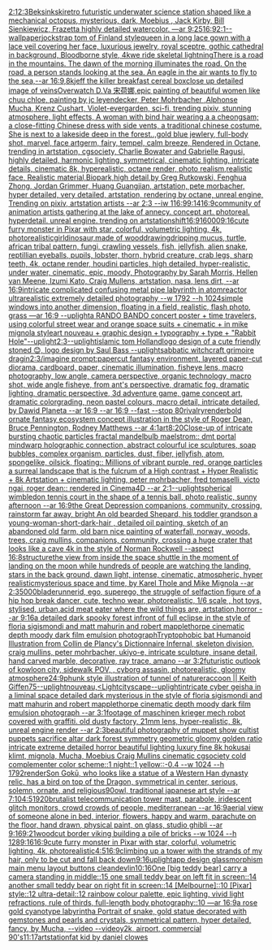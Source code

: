 [2:1](https://www.ebank.nz/aiartgenerator?category=2%3A1)[2:3](https://www.ebank.nz/aiartgenerator?category=2%3A3)[Beksinkski](https://www.ebank.nz/aiartgenerator?category=Beksinkski)[retro futuristic underwater science station shaped like a mechanical octopus, mysterious, dark, Moebius , Jack Kirby, Bill Sienkiewicz, Frazetta highly detailed watercolor. —ar 9:25](https://www.ebank.nz/aiartgenerator?category=retro%20futuristic%20underwater%20science%20station%20shaped%20like%20a%20mechanical%20octopus%2C%20mysterious%2C%20dark%2C%20Moebius%20%2C%20Jack%20Kirby%2C%20Bill%20Sienkiewicz%2C%20Frazetta%20highly%20detailed%20watercolor.%20%E2%80%94ar%209%3A25)[16:9](https://www.ebank.nz/aiartgenerator?category=16%3A9)[2:1](https://www.ebank.nz/aiartgenerator?category=2%3A1)[--wallpaper](https://www.ebank.nz/aiartgenerator?category=--wallpaper)[jockstrap tom of Finland style](https://www.ebank.nz/aiartgenerator?category=jockstrap%20tom%20of%20Finland%20style)[queen in a long lace gown with a lace veil covering her face, luxurious jewelry, royal sceptre, gothic cathedral in background, Bloodborne style, 4k](https://www.ebank.nz/aiartgenerator?category=queen%20in%20a%20long%20lace%20gown%20with%20a%20lace%20veil%20covering%20her%20face%2C%20luxurious%20jewelry%2C%20royal%20sceptre%2C%20gothic%20cathedral%20in%20background%2C%20Bloodborne%20style%2C%204k)[we ride skeletal lightning](https://www.ebank.nz/aiartgenerator?category=we%20ride%20skeletal%20lightning)[There is a road in the mountains. The dawn of the morning illuminates the road. On the road, a person stands looking at the sea. An eagle in the air wants to fly to the sea,--ar 16:9,8k](https://www.ebank.nz/aiartgenerator?category=There%20is%20a%20road%20in%20the%20mountains.%20The%20dawn%20of%20the%20morning%20illuminates%20the%20road.%20On%20the%20road%2C%20a%20person%20stands%20looking%20at%20the%20sea.%20An%20eagle%20in%20the%20air%20wants%20to%20fly%20to%20the%20sea%2C--ar%2016%3A9%2C8k)[jeff the killer breakfast cereal box](https://www.ebank.nz/aiartgenerator?category=jeff%20the%20killer%20breakfast%20cereal%20box)[close up detailed image of veins](https://www.ebank.nz/aiartgenerator?category=close%20up%20detailed%20image%20of%20veins)[Overwatch D.Va 宋荷娜,epic painting of beautiful women like chuu chloe, painting by jc leyendecker, Peter Mohrbacher ,Alphonse Mucha, Krenz Cushart, Violet-evergarden, sci-fi,  trending pixiv, stunning atmosphere, light effects, A woman with bind hair wearing a a cheongsam; a close-fitting Chinese dress with side vents, a traditional chinese costume. She is next to a lakeside deep in the forest..,gold blue jewlery, full-body shot, marvel, face artgerm, fairy, tempel, calm breeze, Rendered in Octane, trending in artstation, cgsociety, Charlie Bowater and Gabrielle Ragusi, highly detailed, harmonic lighting, symmetrical, cinematic lighting, intricate details, cinematic 8k, hyperealistic, octane render, photo realism,realistic face, Realistic material,Biopark,high detail,by Greg Rutkowski, Fenghua Zhong, Jordan Grimmer, Huang Guangjian, artstation, pete morbacher, hyper detailed, very detailed, artstation, rendering by octane, unreal engine, Trending on pixiv, artstation artists --ar 2:3 --iw 1](https://www.ebank.nz/aiartgenerator?category=Overwatch%20D.Va%20%E5%AE%8B%E8%8D%B7%E5%A8%9C%2Cepic%20painting%20of%20beautiful%20women%20like%20chuu%20chloe%2C%20painting%20by%20jc%20leyendecker%2C%20Peter%20Mohrbacher%20%2CAlphonse%20Mucha%2C%20Krenz%20Cushart%2C%20Violet-evergarden%2C%20sci-fi%2C%20%20trending%20pixiv%2C%20stunning%20atmosphere%2C%20light%20effects%2C%20A%20woman%20with%20bind%20hair%20wearing%20a%20a%20cheongsam%3B%20a%20close-fitting%20Chinese%20dress%20with%20side%20vents%2C%20a%20traditional%20chinese%20costume.%20She%20is%20next%20to%20a%20lakeside%20deep%20in%20the%20forest..%2Cgold%20blue%20jewlery%2C%20full-body%20shot%2C%20marvel%2C%20face%20artgerm%2C%20fairy%2C%20tempel%2C%20calm%20breeze%2C%20Rendered%20in%20Octane%2C%20trending%20in%20artstation%2C%20cgsociety%2C%20Charlie%20Bowater%20and%20Gabrielle%20Ragusi%2C%20highly%20detailed%2C%20harmonic%20lighting%2C%20symmetrical%2C%20cinematic%20lighting%2C%20intricate%20details%2C%20cinematic%208k%2C%20hyperealistic%2C%20octane%20render%2C%20photo%20realism%2Crealistic%20face%2C%20Realistic%20material%2CBiopark%2Chigh%20detail%2Cby%20Greg%20Rutkowski%2C%20Fenghua%20Zhong%2C%20Jordan%20Grimmer%2C%20Huang%20Guangjian%2C%20artstation%2C%20pete%20morbacher%2C%20hyper%20detailed%2C%20very%20detailed%2C%20artstation%2C%20rendering%20by%20octane%2C%20unreal%20engine%2C%20Trending%20on%20pixiv%2C%20artstation%20artists%20--ar%202%3A3%20--iw%201)[16:9](https://www.ebank.nz/aiartgenerator?category=16%3A9)[9:14](https://www.ebank.nz/aiartgenerator?category=9%3A14)[16:9](https://www.ebank.nz/aiartgenerator?category=16%3A9)[community of animation artists gathering at the lake of annecy. concept art. photoreal. hyperdetail. unreal engine. trending on artstation](https://www.ebank.nz/aiartgenerator?category=community%20of%20animation%20artists%20gathering%20at%20the%20lake%20of%20annecy.%20concept%20art.%20photoreal.%20hyperdetail.%20unreal%20engine.%20trending%20on%20artstation)[shift](https://www.ebank.nz/aiartgenerator?category=shift)[16:9](https://www.ebank.nz/aiartgenerator?category=16%3A9)[16000](https://www.ebank.nz/aiartgenerator?category=16000)[9:16](https://www.ebank.nz/aiartgenerator?category=9%3A16)[cute furry monster in Pixar with star, colorful, volumetric lighting, 4k, photorealistic](https://www.ebank.nz/aiartgenerator?category=cute%20furry%20monster%20in%20Pixar%20with%20star%2C%20colorful%2C%20volumetric%20lighting%2C%204k%2C%20photorealistic)[girl](https://www.ebank.nz/aiartgenerator?category=girl)[dinosaur,made of wood](https://www.ebank.nz/aiartgenerator?category=dinosaur%2Cmade%20of%20wood)[drawing](https://www.ebank.nz/aiartgenerator?category=drawing)[dripping mucus, turtle, african tribal pattern, fungi, crawling vessels, fish, jellyfish, alien snake, reptillian eyeballs, pupils, lobster, thorn, hybrid creature, crab legs, sharp teeth, 4k, octane render, houdini particles, high detailed, hyper-realistic, under water, cinematic, epic, moody, Photography by Sarah Morris, Hellen van Meene, Izumi Kato, Craig Mullens, artstation, nasa, lens dirt, --ar 16:9](https://www.ebank.nz/aiartgenerator?category=dripping%20mucus%2C%20turtle%2C%20african%20tribal%20pattern%2C%20fungi%2C%20crawling%20vessels%2C%20fish%2C%20jellyfish%2C%20alien%20snake%2C%20reptillian%20eyeballs%2C%20pupils%2C%20lobster%2C%20thorn%2C%20hybrid%20creature%2C%20crab%20legs%2C%20sharp%20teeth%2C%204k%2C%20octane%20render%2C%20houdini%20particles%2C%20high%20detailed%2C%20hyper-realistic%2C%20under%20water%2C%20cinematic%2C%20epic%2C%20moody%2C%20Photography%20by%20Sarah%20Morris%2C%20Hellen%20van%20Meene%2C%20Izumi%20Kato%2C%20Craig%20Mullens%2C%20artstation%2C%20nasa%2C%20lens%20dirt%2C%20--ar%2016%3A9)[intricate complicated confusing metal pipe labyrinth in atomreactor ultrarealistic extremely detailed photography   --w 1792 --h 1024](https://www.ebank.nz/aiartgenerator?category=intricate%20complicated%20confusing%20metal%20pipe%20labyrinth%20in%20atomreactor%20ultrarealistic%20extremely%20detailed%20photography%20%20%20--w%201792%20--h%201024)[simple windows into another dimension, floating in a field, realistic, flash photo, grass —ar 16:9 --uplight](https://www.ebank.nz/aiartgenerator?category=simple%20windows%20into%20another%20dimension%2C%20floating%20in%20a%20field%2C%20realistic%2C%20flash%20photo%2C%20grass%20%E2%80%94ar%2016%3A9%20--uplight)[a RANDO BANDO concert poster + time travelers, using colorful street wear and orange space suits + cinematic + in mike mignola style](https://www.ebank.nz/aiartgenerator?category=a%20RANDO%20BANDO%20concert%20poster%20%2B%20time%20travelers%2C%20using%20colorful%20street%20wear%20and%20orange%20space%20suits%20%2B%20cinematic%20%2B%20in%20mike%20mignola%20style)[art nouveau + graphic design + typography + type + "Rabbit Hole"](https://www.ebank.nz/aiartgenerator?category=art%20nouveau%20%2B%20graphic%20design%20%2B%20typography%20%2B%20type%20%2B%20%22Rabbit%20Hole%22)[--uplight](https://www.ebank.nz/aiartgenerator?category=--uplight)[2:3](https://www.ebank.nz/aiartgenerator?category=2%3A3)[--uplight](https://www.ebank.nz/aiartgenerator?category=--uplight)[islamic tom Holland](https://www.ebank.nz/aiartgenerator?category=islamic%20tom%20Holland)[logo design of a cute friendly stoned 😊, logo design by Saul Bass --uplight](https://www.ebank.nz/aiartgenerator?category=logo%20design%20of%20a%20cute%20friendly%20stoned%20%F0%9F%98%8A%2C%20logo%20design%20by%20Saul%20Bass%20--uplight)[sabbatic witchcraft grimoire dragin](https://www.ebank.nz/aiartgenerator?category=sabbatic%20witchcraft%20grimoire%20dragin)[2:3](https://www.ebank.nz/aiartgenerator?category=2%3A3)[/imagine prompt:papercut fantasy environment, layered paper-cut diorama, cardboard, paper, cinematic illumination, fisheye lens, macro photography, low angle, camera perspective, organic technology, macro shot, wide angle fisheye, from ant's perspective, dramatic fog, dramatic lighting, dramatic perspective, 3d adventure game, game concept art, dramatic colorgrading, neon pastel colours, macro detail, intricate  detailed, by Dawid Planeta --ar 16:9 --ar 16:9 --fast --stop 80](https://www.ebank.nz/aiartgenerator?category=/imagine%20prompt%3Apapercut%20fantasy%20environment%2C%20layered%20paper-cut%20diorama%2C%20cardboard%2C%20paper%2C%20cinematic%20illumination%2C%20fisheye%20lens%2C%20macro%20photography%2C%20low%20angle%2C%20camera%20perspective%2C%20organic%20technology%2C%20macro%20shot%2C%20wide%20angle%20fisheye%2C%20from%20ant%27s%20perspective%2C%20dramatic%20fog%2C%20dramatic%20lighting%2C%20dramatic%20perspective%2C%203d%20adventure%20game%2C%20game%20concept%20art%2C%20dramatic%20colorgrading%2C%20neon%20pastel%20colours%2C%20macro%20detail%2C%20intricate%20%20detailed%2C%20by%20Dawid%20Planeta%20--ar%2016%3A9%20--ar%2016%3A9%20--fast%20--stop%2080)[rivalry](https://www.ebank.nz/aiartgenerator?category=rivalry)[render](https://www.ebank.nz/aiartgenerator?category=render)[bold ornate fantasy ecosystem concept illustration in the style of Roger Dean, Bruce Pennington, Rodney Matthews --ar 4:1](https://www.ebank.nz/aiartgenerator?category=bold%20ornate%20fantasy%20ecosystem%20concept%20illustration%20in%20the%20style%20of%20Roger%20Dean%2C%20Bruce%20Pennington%2C%20Rodney%20Matthews%20--ar%204%3A1)[art](https://www.ebank.nz/aiartgenerator?category=art)[8:20](https://www.ebank.nz/aiartgenerator?category=8%3A20)[Close-up of intricate bursting chaotic particles fractal mandelbulb maelstrom:: dmt portal mindwarp holographic connection, abstract colourful ice sculptures, soap bubbles, complex organism, particles, dust, fiber, jellyfish, atom, spongelike, oilsick, floating:: Millions of vibrant purple, red, orange particles a surreal landscape that is the fulcrum of a High contrast + Hyper Realistic + 8k Artstation + cinematic lighting, peter mohrbacher, fred tomaselli, victo ngai, roger dean:: rendered in Cinema4D --ar 2:1](https://www.ebank.nz/aiartgenerator?category=Close-up%20of%20intricate%20bursting%20chaotic%20particles%20fractal%20mandelbulb%20maelstrom%3A%3A%20dmt%20portal%20mindwarp%20holographic%20connection%2C%20abstract%20colourful%20ice%20sculptures%2C%20soap%20bubbles%2C%20complex%20organism%2C%20particles%2C%20dust%2C%20fiber%2C%20jellyfish%2C%20atom%2C%20spongelike%2C%20oilsick%2C%20floating%3A%3A%20Millions%20of%20vibrant%20purple%2C%20red%2C%20orange%20particles%20a%20surreal%20landscape%20that%20is%20the%20fulcrum%20of%20a%20High%20contrast%20%2B%20Hyper%20Realistic%20%2B%208k%20Artstation%20%2B%20cinematic%20lighting%2C%20peter%20mohrbacher%2C%20fred%20tomaselli%2C%20victo%20ngai%2C%20roger%20dean%3A%3A%20rendered%20in%20Cinema4D%20--ar%202%3A1)[--uplight](https://www.ebank.nz/aiartgenerator?category=--uplight)[spherical wimbledon tennis court in the shape of a tennis ball, photo realistic, sunny afternoon --ar 16:9](https://www.ebank.nz/aiartgenerator?category=spherical%20wimbledon%20tennis%20court%20in%20the%20shape%20of%20a%20tennis%20ball%2C%20photo%20realistic%2C%20sunny%20afternoon%20--ar%2016%3A9)[the Great Depression  companions, community, crossing, rainstorm far away, bright An old bearded Shepard, his toddler grandson a young-woman-short-dark-hair , detailed oil painting, sketch of an abandoned old farm, old barn nice painting of waterfall, norway, woods, trees, craig mullins,  companions, community, crossing a huge crater that looks like a cave 4k in the style of Norman Rockwell --aspect 16:8](https://www.ebank.nz/aiartgenerator?category=the%20Great%20Depression%20%20companions%2C%20community%2C%20crossing%2C%20rainstorm%20far%20away%2C%20bright%20An%20old%20bearded%20Shepard%2C%20his%20toddler%20grandson%20a%20young-woman-short-dark-hair%20%2C%20detailed%20oil%20painting%2C%20sketch%20of%20an%20abandoned%20old%20farm%2C%20old%20barn%20nice%20painting%20of%20waterfall%2C%20norway%2C%20woods%2C%20trees%2C%20craig%20mullins%2C%20%20companions%2C%20community%2C%20crossing%20a%20huge%20crater%20that%20looks%20like%20a%20cave%204k%20in%20the%20style%20of%20Norman%20Rockwell%20--aspect%2016%3A8)[structure](https://www.ebank.nz/aiartgenerator?category=structure)[the view from inside the space shuttle in the moment of landing on the moon while hundreds of people are watching the landing, stars in the back ground, dawn light, intense, cinematic, atmospheric, hyper realistic](https://www.ebank.nz/aiartgenerator?category=the%20view%20from%20inside%20the%20space%20shuttle%20in%20the%20moment%20of%20landing%20on%20the%20moon%20while%20hundreds%20of%20people%20are%20watching%20the%20landing%2C%20stars%20in%20the%20back%20ground%2C%20dawn%20light%2C%20intense%2C%20cinematic%2C%20atmospheric%2C%20hyper%20realistic)[mysterious space and time, by Karel Thole and Mike Mignola --ar 2:3](https://www.ebank.nz/aiartgenerator?category=mysterious%20space%20and%20time%2C%20by%20Karel%20Thole%20and%20Mike%20Mignola%20--ar%202%3A3)[5000](https://www.ebank.nz/aiartgenerator?category=5000)[bladerunner](https://www.ebank.nz/aiartgenerator?category=bladerunner)[id, ego, superego, the struggle of self](https://www.ebank.nz/aiartgenerator?category=id%2C%20ego%2C%20superego%2C%20the%20struggle%20of%20self)[action figure of a hip hop break dancer, cute, techno wear, photorealistic, 1/6 scale , hot toys, stylised, urban,](https://www.ebank.nz/aiartgenerator?category=action%20figure%20of%20a%20hip%20hop%20break%20dancer%2C%20cute%2C%20techno%20wear%2C%20photorealistic%2C%201/6%20scale%20%2C%20hot%20toys%2C%20stylised%2C%20urban%2C)[acid meat eater where the wild things are, artstation,horror --ar 9:16](https://www.ebank.nz/aiartgenerator?category=acid%20meat%20eater%20where%20the%20wild%20things%20are%2C%20artstation%2Chorror%20--ar%209%3A16)[a detailed dark spooky forest infront of full eclipse in the style of floria sigismondi and matt mahurin and robert mapplethorpe cinematic depth moody dark film emulsion photograph](https://www.ebank.nz/aiartgenerator?category=a%20detailed%20dark%20spooky%20forest%20infront%20of%20full%20eclipse%20in%20the%20style%20of%20floria%20sigismondi%20and%20matt%20mahurin%20and%20robert%20mapplethorpe%20cinematic%20depth%20moody%20dark%20film%20emulsion%20photograph)[Tryptophobic bat Humanoid Illustration from Collin de Plancy's Dictionnaire Infernal, skeleton division, craig mullins, peter mohrbacher, ukiyo-e, intricate sculpture, insane detail, hand carved marble, decorative, ray trace, amano --ar 3:2](https://www.ebank.nz/aiartgenerator?category=Tryptophobic%20bat%20Humanoid%20Illustration%20from%20Collin%20de%20Plancy%27s%20Dictionnaire%20Infernal%2C%20skeleton%20division%2C%20craig%20mullins%2C%20peter%20mohrbacher%2C%20ukiyo-e%2C%20intricate%20sculpture%2C%20insane%20detail%2C%20hand%20carved%20marble%2C%20decorative%2C%20ray%20trace%2C%20amano%20--ar%203%3A2)[futuristic outlook of kowloon city, sidewalk POV, , cyborg assasin, photorealistic, gloomy atmosphere](https://www.ebank.nz/aiartgenerator?category=futuristic%20outlook%20of%20kowloon%20city%2C%20sidewalk%20POV%2C%20%2C%20cyborg%20assasin%2C%20photorealistic%2C%20gloomy%20atmosphere)[24:9](https://www.ebank.nz/aiartgenerator?category=24%3A9)[phunk style illustration of tunnel of nature](https://www.ebank.nz/aiartgenerator?category=phunk%20style%20illustration%20of%20tunnel%20of%20nature)[raccoon || Keith Giffen](https://www.ebank.nz/aiartgenerator?category=raccoon%20%7C%7C%20Keith%20Giffen)[75](https://www.ebank.nz/aiartgenerator?category=75)[--uplight](https://www.ebank.nz/aiartgenerator?category=--uplight)[nouveau,](https://www.ebank.nz/aiartgenerator?category=nouveau%2C)[<Light](https://www.ebank.nz/aiartgenerator?category=%3CLight)[cityscape](https://www.ebank.nz/aiartgenerator?category=cityscape)[--uplight](https://www.ebank.nz/aiartgenerator?category=--uplight)[intricate cyber geisha in a liminal space detailed dark mysterious in the style of floria sigismondi and matt mahurin and robert mapplethorpe cinematic depth moody dark film emulsion photograph --ar 3:1](https://www.ebank.nz/aiartgenerator?category=intricate%20cyber%20geisha%20in%20a%20liminal%20space%20detailed%20dark%20mysterious%20in%20the%20style%20of%20floria%20sigismondi%20and%20matt%20mahurin%20and%20robert%20mapplethorpe%20cinematic%20depth%20moody%20dark%20film%20emulsion%20photograph%20--ar%203%3A1)[footage of maschinen krieger mech robot covered with graffiti. old dusty factory,  21mm lens, hyper-realistic, 8k, unreal engine render --ar 2:3](https://www.ebank.nz/aiartgenerator?category=footage%20of%20maschinen%20krieger%20mech%20robot%20covered%20with%20graffiti.%20old%20dusty%20factory%2C%20%2021mm%20lens%2C%20hyper-realistic%2C%208k%2C%20unreal%20engine%20render%20--ar%202%3A3)[](https://www.ebank.nz/aiartgenerator?category=)[beautiful photography of muppet show cultist puppets sacrifice altar dark forest symmetry geometric gloomy golden ratio intricate extreme detailed horror beautiful lighting luxury fine 8k hokusai klimt, mignola, Mucha, Moebius Craig Mullins cinematic cgsociety cold complementer color scheme::1 night::1 yellow::-0.4 --w 1024 --h 1792](https://www.ebank.nz/aiartgenerator?category=beautiful%20photography%20of%20muppet%20show%20cultist%20puppets%20sacrifice%20altar%20dark%20forest%20symmetry%20geometric%20gloomy%20golden%20ratio%20intricate%20extreme%20detailed%20horror%20beautiful%20lighting%20luxury%20fine%208k%20hokusai%20klimt%2C%20mignola%2C%20Mucha%2C%20Moebius%20Craig%20Mullins%20cinematic%20cgsociety%20cold%20complementer%20color%20scheme%3A%3A1%20night%3A%3A1%20yellow%3A%3A-0.4%20--w%201024%20--h%201792)[render](https://www.ebank.nz/aiartgenerator?category=render)[Son Gokū, who looks like a statue of a Western Han dynasty relic, has a bird on top of the Dragon, symmetrical in center, serious, solemn, ornate, and religious](https://www.ebank.nz/aiartgenerator?category=Son%20Gok%C5%AB%2C%20who%20looks%20like%20a%20statue%20of%20a%20Western%20Han%20dynasty%20relic%2C%20has%20a%20bird%20on%20top%20of%20the%20Dragon%2C%20symmetrical%20in%20center%2C%20serious%2C%20solemn%2C%20ornate%2C%20and%20religious)[90](https://www.ebank.nz/aiartgenerator?category=90)[owl, traditional japanese art style --ar 7:10](https://www.ebank.nz/aiartgenerator?category=owl%2C%20traditional%20japanese%20art%20style%20--ar%207%3A10)[4:5](https://www.ebank.nz/aiartgenerator?category=4%3A5)[1920](https://www.ebank.nz/aiartgenerator?category=1920)[brutalist telecommunication tower mast, parabole, iridescent glitch monitors, crowd crowds of people, mediterranean --ar 16:9](https://www.ebank.nz/aiartgenerator?category=brutalist%20telecommunication%20tower%20mast%2C%20parabole%2C%20iridescent%20glitch%20monitors%2C%20crowd%20crowds%20of%20people%2C%20mediterranean%20--ar%2016%3A9)[aerial view of someone alone in bed, interior, flowers, happy and warm, parachute on the floor, hand drawn, physical paint, on glass, studio ghibli --ar 9:16](https://www.ebank.nz/aiartgenerator?category=aerial%20view%20of%20someone%20alone%20in%20bed%2C%20interior%2C%20flowers%2C%20happy%20and%20warm%2C%20parachute%20on%20the%20floor%2C%20hand%20drawn%2C%20physical%20paint%2C%20on%20glass%2C%20studio%20ghibli%20--ar%209%3A16)[9:21](https://www.ebank.nz/aiartgenerator?category=9%3A21)[woodcut border viking building a pile of bricks --w 1024 --h 128](https://www.ebank.nz/aiartgenerator?category=woodcut%20border%20viking%20building%20a%20pile%20of%20bricks%20--w%201024%20--h%20128)[9:16](https://www.ebank.nz/aiartgenerator?category=9%3A16)[16:9](https://www.ebank.nz/aiartgenerator?category=16%3A9)[cute furry monster in Pixar with star, colorful, volumetric lighting, 4k, photorealistic](https://www.ebank.nz/aiartgenerator?category=cute%20furry%20monster%20in%20Pixar%20with%20star%2C%20colorful%2C%20volumetric%20lighting%2C%204k%2C%20photorealistic)[4:5](https://www.ebank.nz/aiartgenerator?category=4%3A5)[16:9](https://www.ebank.nz/aiartgenerator?category=16%3A9)[climbing up a tower with the strands of my hair, only to be cut and fall back down](https://www.ebank.nz/aiartgenerator?category=climbing%20up%20a%20tower%20with%20the%20strands%20of%20my%20hair%2C%20only%20to%20be%20cut%20and%20fall%20back%20down)[9:16](https://www.ebank.nz/aiartgenerator?category=9%3A16)[uplight](https://www.ebank.nz/aiartgenerator?category=uplight)[app design glassmorphism main menu layout buttons clean](https://www.ebank.nz/aiartgenerator?category=app%20design%20glassmorphism%20main%20menu%20layout%20buttons%20clean)[devlin](https://www.ebank.nz/aiartgenerator?category=devlin)[10:16](https://www.ebank.nz/aiartgenerator?category=10%3A16)[One [big teddy bear] carry a camera standing in middle::15 one small teddy bear on left fit in screen::14 another small teddy bear on right fit in screen::14 [Melbourne]::10 [Pixar] style::12 ultra-detail::12 rainbow colour palette, epic lighting, vivid light refractions, rule of thirds, full-length body photography::10 —ar 16:9](https://www.ebank.nz/aiartgenerator?category=One%20%5Bbig%20teddy%20bear%5D%20carry%20a%20camera%20standing%20in%20middle%3A%3A15%20one%20small%20teddy%20bear%20on%20left%20fit%20in%20screen%3A%3A14%20another%20small%20teddy%20bear%20on%20right%20fit%20in%20screen%3A%3A14%20%5BMelbourne%5D%3A%3A10%20%5BPixar%5D%20style%3A%3A12%20ultra-detail%3A%3A12%20rainbow%20colour%20palette%2C%20epic%20lighting%2C%20vivid%20light%20refractions%2C%20rule%20of%20thirds%2C%20full-length%20body%20photography%3A%3A10%20%E2%80%94ar%2016%3A9)[a rose gold cyanotype labyrinth](https://www.ebank.nz/aiartgenerator?category=a%20rose%20gold%20cyanotype%20labyrinth)[a Portrait of snake, gold statue decorated with gemstones and pearls and crystals, symmetrical pattern, hyper detailed, fancy, by Mucha,  --video --video](https://www.ebank.nz/aiartgenerator?category=a%20Portrait%20of%20snake%2C%20gold%20statue%20decorated%20with%20gemstones%20and%20pearls%20and%20crystals%2C%20symmetrical%20pattern%2C%20hyper%20detailed%2C%20fancy%2C%20by%20Mucha%2C%20%20--video%20--video)[y2k, airport, commercial 90's](https://www.ebank.nz/aiartgenerator?category=y2k%2C%20airport%2C%20commercial%2090%27s)[11:17](https://www.ebank.nz/aiartgenerator?category=11%3A17)[artstation](https://www.ebank.nz/aiartgenerator?category=artstation)[fat kid by daniel clowes](https://www.ebank.nz/aiartgenerator?category=fat%20kid%20by%20daniel%20clowes)